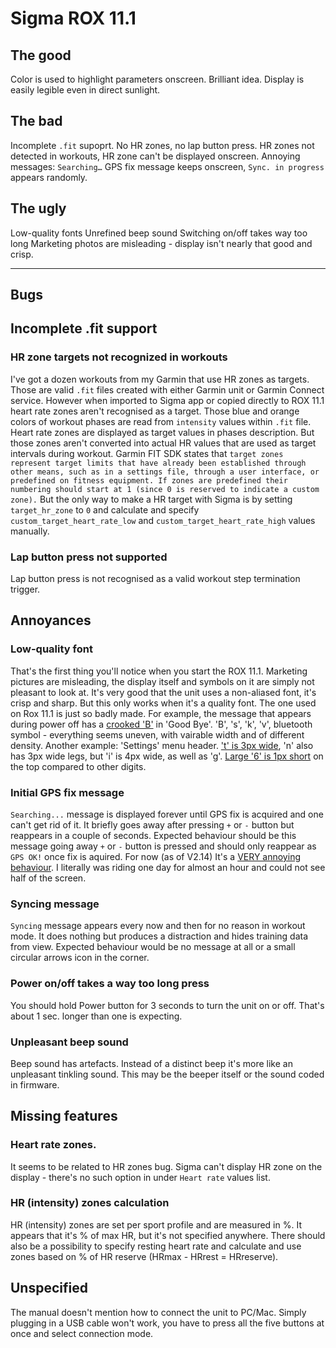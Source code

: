 # Sigma ROX 11.1

## The good
Color is used to highlight parameters onscreen. Brilliant idea.
Display is easily legible even in direct sunlight. 

## The bad
Incomplete `.fit` supoprt. No HR zones, no lap button press. HR zones not detected in workouts, HR zone can't be displayed onscreen. 
Annoying messages: `Searching…` GPS fix message keeps onscreen, `Sync. in progress` appears randomly.

## The ugly
Low-quality fonts
Unrefined beep sound
Switching on/off takes way too long
Marketing photos are misleading - display isn't nearly that good and crisp.

----

## Bugs

## Incomplete .fit support
### HR zone targets not recognized in workouts
I've got a dozen workouts from my Garmin that use HR zones as targets. Those are valid `.fit` files created with either Garmin unit or Garmin Connect service. However when imported to Sigma app or copied directly to ROX 11.1 heart rate zones aren't recognised as a target.
Those blue and orange colors of workout phases are read from `intensity` values within `.fit` file. Heart rate zones are displayed as target values in phases description. But those zones aren't converted into actual HR values that are used as target intervals during workout.
Garmin FIT SDK states that `target zones represent target limits that have already been established through other means, such as in a settings file, through a user interface, or predefined on fitness equipment. If zones are predefined their numbering should start at 1 (since 0 is reserved to indicate a custom zone).` 
But the only way to make a HR target with Sigma is by setting `target_hr_zone` to `0` and calculate and specify `custom_target_heart_rate_low` and `custom_target_heart_rate_high` values manually.

### Lap button press not supported 
Lap button press is not recognised as a valid workout step termination trigger. 

## Annoyances

### Low-quality font
That's the first thing you'll notice when you start the ROX 11.1. Marketing pictures are misleading, the display itself and symbols on it are simply not pleasant to look at.
It's very good that the unit uses a non-aliased font, it's crisp and sharp. But this only works when it's a quality font. The one used on Rox 11.1 is just so badly made. 
For example, the message that appears during power off has a [crooked 'B'](img/font_B.jpeg) in 'Good Bye'. 'B', 's', 'k', 'v', bluetooth symbol - everything seems uneven, with vairable width and of different density.
Another example: 'Settings' menu header. ['t' is 3px wide](img/font_i.jpeg), 'n' also has 3px wide legs, but 'i' is 4px wide, as well as 'g'.
[Large '6' is 1px short](img/font_6.jpeg) on the top compared to other digits. 

### Initial GPS fix message
`Searching...` message is displayed forever until GPS fix is acquired and one can't get rid of it. It briefly goes away after pressing `+` or `-` button  but reappears in a couple of seconds.
Expected behaviour should be this message going away `+` or `-` button is pressed and should only reappear as `GPS OK!` once fix is aquired.
For now (as of V2.14) It's a [VERY annoying behaviour](img/gps_message.MOV). I literally was riding one day for almost an hour and could not see half of the screen. 

### Syncing message
`Syncing` message appears every now and then for no reason in workout mode. It does nothing but produces a distraction and hides training data from view. 
Expected behaviour would be no message at all or a small circular arrows icon in the corner.

### Power on/off takes a way too long press
You should hold Power button for 3 seconds to turn the unit on or off. That's about 1 sec. longer than one is expecting. 

### Unpleasant beep sound
Beep sound has artefacts. Instead of a distinct beep it's more like an unpleasant tinkling sound. This may be the beeper itself or the sound coded in firmware.

## Missing features
### Heart rate zones. 
It seems to be related to HR zones bug. Sigma can't display HR zone on the display - there's no such option in under `Heart rate` values list.

### HR (intensity) zones calculation
HR (intensity) zones are set per sport profile and are measured in %. It appears that it's % of max HR, but it's not specified anywhere. 
There should also be a possibility to specify resting heart rate and calculate and use zones based on % of HR reserve (HRmax - HRrest = HRreserve).

## Unspecified
The manual doesn't mention how to connect the unit to PC/Mac. Simply plugging in a USB cable won't work, you have to press all the five buttons at once and select connection mode.